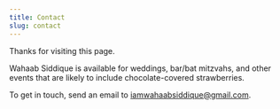 ```yaml
---
title: Contact
slug: contact
---
```

Thanks for visiting this page.

<!--StartFragment-->

Wahaab Siddique is available for weddings, bar/bat mitzvahs, and other events that are likely to include chocolate-covered strawberries.

To get in touch, send an email to [](mailto:michael@mtlynch.io)iamwahaabsiddique@gmail.com.

<!--EndFragment-->